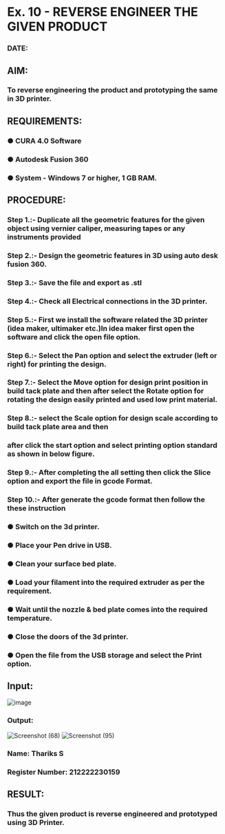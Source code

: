 # Ex. 10 - REVERSE ENGINEER THE GIVEN PRODUCT

### DATE: 

## AIM: 
### To reverse engineering the product and prototyping the same in 3D printer.

## REQUIREMENTS:
### ●	CURA 4.0 Software
### ●	 Autodesk Fusion 360
### ●	 System - Windows 7 or higher, 1 GB RAM. 

## PROCEDURE:
### Step 1.:- Duplicate all the geometric features for the given object using vernier caliper, measuring tapes or any instruments provided
### Step 2.:- Design the geometric features in 3D using auto desk fusion 360.
### Step 3.:- Save the file and export as .stl
### Step 4.:- Check all Electrical connections in the 3D printer.
### Step 5.:- First we install the software related the 3D printer (idea maker, ultimaker etc.)In idea maker first open the software and click the open file option.
### Step 6.:- Select the Pan option and select the extruder (left or right) for printing the design.
### Step 7.:- Select the Move option for design print position in build tack plate and then after select the Rotate option for rotating the design easily printed and used low print material.
### Step 8.:- select the Scale option for design scale according to build tack plate area and then
### after click the start option and select printing option standard as shown in below figure.
### Step 9.:- After completing the all setting then click the Slice option and export the file in gcode Format.
### Step 10.:- After generate the gcode format then follow the these instruction 
  ###   ●	Switch on the 3d printer.
  ###   ●	Place your Pen drive in USB.
  ###   ●	Clean your surface bed plate.
  ###   ●	Load your filament into the required extruder as per the requirement.
  ###   ●	Wait until the nozzle & bed plate comes into the required temperature.
  ###   ●	Close the doors of the 3d printer.
  ###   ●	Open the file from the USB storage and select the Print option.

## Input:
![image](https://github.com/tharikasankar/Ex.-10---REVERSE-ENGINEER-THE-GIVEN-PRODUCT/assets/119475507/45e7d132-d735-4bc4-a87e-58715c3cd401)

### Output:
![Screenshot (68)](https://github.com/tharikasankar/Ex.-10---REVERSE-ENGINEER-THE-GIVEN-PRODUCT/assets/119475507/79a58faf-02ff-46d7-9132-4922f81c6cc6)
![Screenshot (95)](https://github.com/tharikasankar/Ex.-10---REVERSE-ENGINEER-THE-GIVEN-PRODUCT/assets/119475507/1ac3b954-ddf0-4cfc-9f63-07cfac34fd69)


### Name: Thariks S
### Register Number: 212222230159

## RESULT:
###   Thus the given product is reverse engineered and prototyped using 3D Printer.
